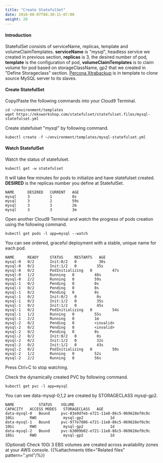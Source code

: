 ```yaml
---
title: "Create StatefulSet"
date: 2018-08-07T08:30:11-07:00
weight: 20
---
```

#### Introduction
StatefulSet consists of serviceName, replicas, template and volumeClaimTemplates.
**serviceName** is "mysql", headless service we created in previous section, **replicas** is 3, the desired number of pod, **template** is the configuration of pod, **volumeClaimTemplates** is to claim volume for pod based on storageClassName, gp2 that we created in "Define Storageclass" section. [Percona Xtrabackup](https://www.percona.com/software/mysql-database/percona-xtrabackup) is in template to clone source MySQL server to its slaves.
#### Create StatefulSet
Copy/Paste the following commands into your Cloud9 Terminal.
```
cd ~/environment/templates
wget https://eksworkshop.com/statefulset/statefulset.files/mysql-statefulset.yml
```
Create statefulset "mysql" by following command.
```
kubectl create -f ~/environment/templates/mysql-statefulset.yml
```
#### Watch StatefulSet
Watch the status of statefulset.
```
kubectl get -w statefulset
```
It will take few minutes for pods to initialize and have statefulset created.
**DESIRED** is the replicas number you define at StatefulSet.
```
NAME      DESIRED   CURRENT   AGE
mysql     3         1         8s
mysql     3         2         59s
mysql     3         3         2m
mysql     3         3         3m
```
Open another Cloud9 Terminal and watch the progress of pods creation using the following command. 
```
kubectl get pods -l app=mysql --watch
```
You can see ordered, graceful deployment with a stable, unique name for each pod.
```
NAME      READY     STATUS     RESTARTS   AGE
mysql-0   0/2       Init:0/2   0          30s
mysql-0   0/2       Init:1/2   0         35s
mysql-0   0/2       PodInitializing   0         47s
mysql-0   1/2       Running   0         48s
mysql-0   2/2       Running   0         59s
mysql-1   0/2       Pending   0         0s
mysql-1   0/2       Pending   0         0s
mysql-1   0/2       Pending   0         0s
mysql-1   0/2       Init:0/2   0         0s
mysql-1   0/2       Init:1/2   0         35s
mysql-1   0/2       Init:1/2   0         45s
mysql-1   0/2       PodInitializing   0         54s
mysql-1   1/2       Running   0         55s
mysql-1   2/2       Running   0         1m
mysql-2   0/2       Pending   0         <invalid>
mysql-2   0/2       Pending   0         <invalid>
mysql-2   0/2       Pending   0         0s
mysql-2   0/2       Init:0/2   0         0s
mysql-2   0/2       Init:1/2   0         32s
mysql-2   0/2       Init:1/2   0         43s
mysql-2   0/2       PodInitializing   0         50s
mysql-2   1/2       Running   0         52s
mysql-2   2/2       Running   0         56s
```
Press Ctrl+C to stop watching.

Check the dynamically created PVC by following command.
```
kubectl get pvc -l app=mysql
```
You can see data-mysql-0,1,2 are created by STORAGECLASS mysql-gp2.
```
NAME           STATUS    VOLUME                                     CAPACITY   ACCESS MODES   STORAGECLASS   AGE
data-mysql-0   Bound     pvc-83e9dfeb-e721-11e8-86c5-069628ef0c9c   10Gi       RWO            mysql-gp2            1d
data-mysql-1   Bound     pvc-977e7806-e721-11e8-86c5-069628ef0c9c   10Gi       RWO            mysql-gp2            1d
data-mysql-2   Bound     pvc-b3009b02-e721-11e8-86c5-069628ef0c9c   10Gi       RWO            mysql-gp2            1d
```
(Optional) Check 10Gi 3 EBS volumes are created across availability zones at your AWS console.
{{%attachments title="Related files" pattern=".yml"/%}}
